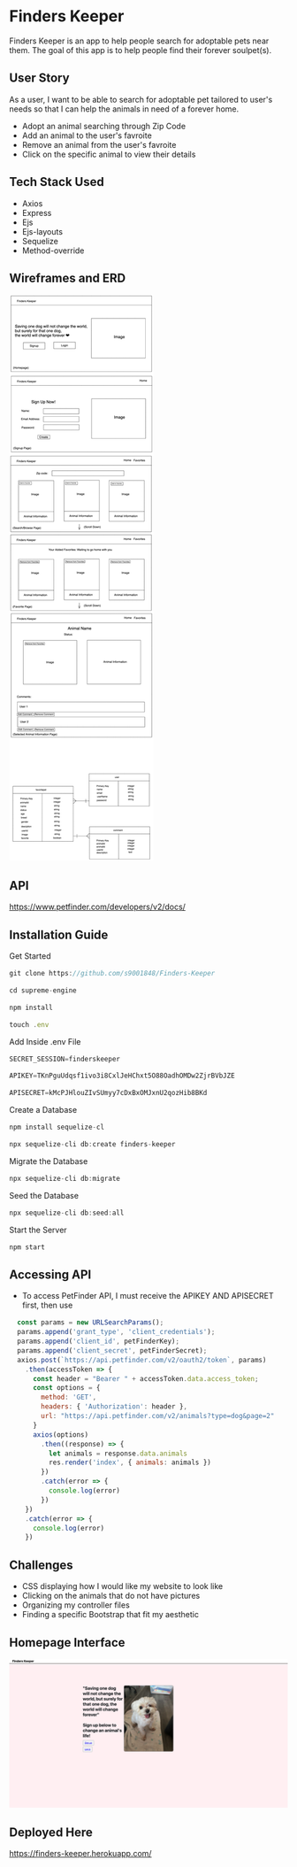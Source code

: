 # Finders Keeper
Finders Keeper is an app to help people search for adoptable pets near them. The goal of this app is to help people find their forever soulpet(s). 

## User Story
As a user, I want to be able to search for adoptable pet tailored to user's needs so that I can help the animals in need of a forever home. 

* Adopt an animal searching through Zip Code
* Add an animal to the user's favroite
* Remove an animal from the user's favroite
* Click on the specific animal to view their details 

## Tech Stack Used
* Axios 
* Express 
* Ejs
* Ejs-layouts
* Sequelize 
* Method-override

## Wireframes and ERD
![Finders Keeper Wireframe and ERD](Wireframe_ERD_Project2.png)

## API
https://www.petfinder.com/developers/v2/docs/

## Installation Guide
Get Started
```js
git clone https://github.com/s9001848/Finders-Keeper
```
```js
cd supreme-engine
```
```js
npm install
```
```js
touch .env
```
Add Inside .env File
```js
SECRET_SESSION=finderskeeper
```
```js
APIKEY=TKnPguUdqsf1ivo3i8CxlJeHChxt5O88OadhOMDw2ZjrBVbJZE
```
```js
APISECRET=kMcPJHlouZIvSUmyy7cDxBxOMJxnU2qozHib8BKd
```
Create a Database
```js
npm install sequelize-cl
```
```js
npx sequelize-cli db:create finders-keeper
```
Migrate the Database
```js
npx sequelize-cli db:migrate
```
Seed the Database
```js
npx sequelize-cli db:seed:all
```
Start the Server
```js
npm start
```

## Accessing API
* To access PetFinder API, I must receive the APIKEY AND APISECRET first, then use 
```js
  const params = new URLSearchParams();
  params.append('grant_type', 'client_credentials');
  params.append('client_id', petFinderKey);
  params.append('client_secret', petFinderSecret);
  axios.post(`https://api.petfinder.com/v2/oauth2/token`, params)
    .then(accessToken => {
      const header = "Bearer " + accessToken.data.access_token;
      const options = {
        method: 'GET',
        headers: { 'Authorization': header },
        url: "https://api.petfinder.com/v2/animals?type=dog&page=2"
      }
      axios(options)
        .then((response) => {
          let animals = response.data.animals
          res.render('index', { animals: animals })
        })
        .catch(error => {
          console.log(error)
        })
    })
    .catch(error => {
      console.log(error)
    })
```

## Challenges

* CSS displaying how I would like my website to look like
* Clicking on the animals that do not have pictures
* Organizing my controller files
* Finding a specific Bootstrap that fit my aesthetic

## Homepage Interface
![Finders Keeper Homepage Interface](FK2.png)


## Deployed Here
https://finders-keeper.herokuapp.com/


